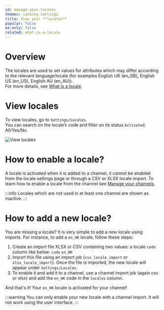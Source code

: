 ```yaml
---
id: manage-your-locales
themes: catalog-settings
title: View your **locales**
popular: false
ee-only: false
related: what-is-a-locale
---
```


# Overview

The locales are used to set values for attributes which may differ according to the relevant language/locale (for examples English UK (en_GB), English US (en_US), English AU (en_AU)).   
For more details, see [What is a locale](/articles/what-is-a-locale.html).

# View locales

To view locales, go to `Settings/Locales`.     
You can search on the locale’s code and filter on its status `Activated`: All/Yes/No.

![View locales](../img/Settings_Locales.png)

# How to enable a locale?

A locale is activated when it is added to a channel, it cannot be enabled from the locale settings page or through a CSV or XLSX locale import. To learn how to enable a locale from the channel see [Manage your channels](/articles/manage-your-channels.html).

:::info
Locales which are not used in at least one channel are shown as inactive.
:::

# How to add a new locale?

You are missing a locale? It is very simple to add a new locale using imports.
For instance, to add a `en_HK` locale, follow these steps:
1.  Create an import file XLSX or CSV containing two values: a locale `code` column like below:
`code`
`en_HK`
1.  Import this file using an import job (`csv_locale_import` or `xlsx_locale_import`). Once the file is imported, the new locale will appear under `Settings/Locales`.
1.  To enable it and add it to a channel, use a channel import job (again csv or xlsx) and add the `en_HK` code in the `locales` column.

And that's it! Your `en_HK` locale is activated for your channel!

:::warning
You can only enable your new locale with a channel import. It will not work using the user interface.
:::
